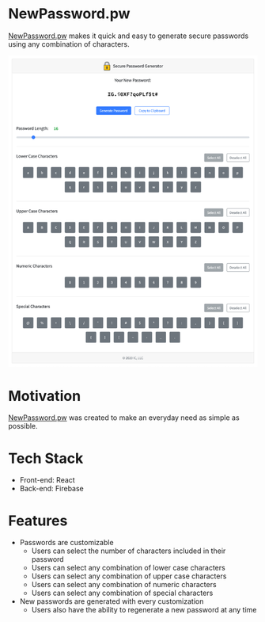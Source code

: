 # NewPassword.pw

[NewPassword.pw](https://newpassword.pw) makes it quick and easy to generate secure passwords using any combination of characters.

![screenshot](https://raw.githubusercontent.com/NicChappell/new-password/master/screenshot.png)

# Motivation

[NewPassword.pw](https://newpassword.pw) was created to make an everyday need as simple as possible.

# Tech Stack

* Front-end: React
* Back-end: Firebase

# Features

* Passwords are customizable
  * Users can select the number of characters included in their password
  * Users can select any combination of lower case characters
  * Users can select any combination of upper case characters
  * Users can select any combination of numeric characters
  * Users can select any combination of special characters
* New passwords are generated with every customization
  * Users also have the ability to regenerate a new password at any time
